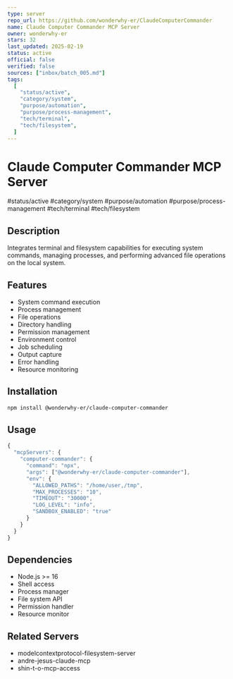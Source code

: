 ```yaml
---
type: server
repo_url: https://github.com/wonderwhy-er/ClaudeComputerCommander
name: Claude Computer Commander MCP Server
owner: wonderwhy-er
stars: 32
last_updated: 2025-02-19
status: active
official: false
verified: false
sources: ["inbox/batch_005.md"]
tags:
  [
    "status/active",
    "category/system",
    "purpose/automation",
    "purpose/process-management",
    "tech/terminal",
    "tech/filesystem",
  ]
---
```


# Claude Computer Commander MCP Server

#status/active #category/system #purpose/automation #purpose/process-management #tech/terminal #tech/filesystem

## Description

Integrates terminal and filesystem capabilities for executing system commands, managing processes, and performing advanced file operations on the local system.

## Features

- System command execution
- Process management
- File operations
- Directory handling
- Permission management
- Environment control
- Job scheduling
- Output capture
- Error handling
- Resource monitoring

## Installation

```bash
npm install @wonderwhy-er/claude-computer-commander
```

## Usage

```javascript
{
  "mcpServers": {
    "computer-commander": {
      "command": "npx",
      "args": ["@wonderwhy-er/claude-computer-commander"],
      "env": {
        "ALLOWED_PATHS": "/home/user,/tmp",
        "MAX_PROCESSES": "10",
        "TIMEOUT": "30000",
        "LOG_LEVEL": "info",
        "SANDBOX_ENABLED": "true"
      }
    }
  }
}
```

## Dependencies

- Node.js >= 16
- Shell access
- Process manager
- File system API
- Permission handler
- Resource monitor

## Related Servers

- modelcontextprotocol-filesystem-server
- andre-jesus-claude-mcp
- shin-t-o-mcp-access
